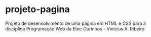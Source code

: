 # projeto-pagina
Projeto de desenvolvimento de uma página em HTML e CSS para a disciplina Programação Web da Etec Ourinhos - Vinicius A. Ribeiro

